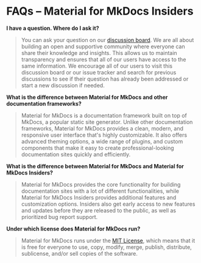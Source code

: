 # FAQs – Material for MkDocs Insiders

__I have a question. Where do I ask it?__
> You can ask your question on our [discussion board]. We are all about building 
an open and supportive community where everyone can share their knowledge and 
insights. This allows us to maintain transparency and ensures that all of our 
users have access to the same information. We encourage all of our users to 
visit this discussion board or our issue tracker and search for previous 
discussions to see if their question has already been addressed or start a new 
discussion if needed.

__What is the difference between Material for MkDocs and other documentation frameworks?__
> Material for MkDocs is a documentation framework built on top of MkDocs, a 
popular static site generator. Unlike other documentation frameworks, Material 
for MkDocs provides a clean, modern, and responsive user interface that's highly 
customizable. It also offers advanced theming options, a wide range of plugins, 
and custom components that make it easy to create professional-looking 
documentation sites quickly and efficiently.

__What is the difference between Material for MkDocs and Material for MkDocs Insiders?__
> Material for MkDocs provides the core functionality for building documentation 
sites with a lot of different functionalities, while Material for MkDocs 
Insiders provides additional features and customization options. Insiders also 
get early access to new features and updates before they are released to the 
public, as well as prioritized bug report support.

__Under which license does Material for MkDocs run?__
> Material for MkDocs runs under the [MIT License], which means that it is free 
for everyone to use, copy, modify, merge, publish, distribute, sublicense, 
and/or sell copies of the software.

  [discussion board]: https://github.com/squidfunk/mkdocs-material/discussions
  [MIT License]: https://squidfunk.github.io/mkdocs-material/license/?h=lice
